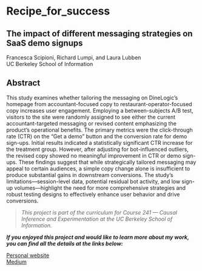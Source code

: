 # Recipe_for_success
## The impact of different messaging strategies on SaaS demo signups

Francesca Scipioni, Richard Lumpi, and Laura Lubben <br>
UC Berkeley School of Information

## Abstract

This study examines whether tailoring the messaging on DineLogic’s homepage from accountant-focused copy to restaurant-operator-focused copy increases user engagement. Employing a between-subjects A/B test, visitors to the site were randomly assigned to see either the current accountant-targeted messaging or revised content emphasizing the product’s operational benefits. The primary metrics were the click-through rate (CTR) on the “Get a demo” button and the conversion rate for demo sign-ups. Initial results indicated a statistically significant CTR increase for the treatment group. However, after adjusting for bot-influenced outliers, the revised copy showed no meaningful improvement in CTR or demo sign-ups. These findings suggest that while strategically tailored messaging may appeal to certain audiences, a simple copy change alone is insufficient to produce substantial gains in downstream conversions. The study’s limitations—session-level data, potential residual bot activity, and low sign-up volumes—highlight the need for more comprehensive strategies and robust testing designs to effectively enhance user behavior and drive conversions.

> *This project is part of the curriculum for Course 241 — Causal Inference and Experimentation at the UC Berkeley School of Information.*

***If you enjoyed this project and would like to learn more about my work, you can find all the details at the links below:***

[Personal website](https://www.francescascipioni.com/portfolio/project-two-llrgk-lazhe) <br>
[Medium](https://medium.com/@fra.scipioni.83/why-tweaking-your-homepage-copy-could-be-the-best-saas-investment-you-make-this-year-1100fe0cd08d)
